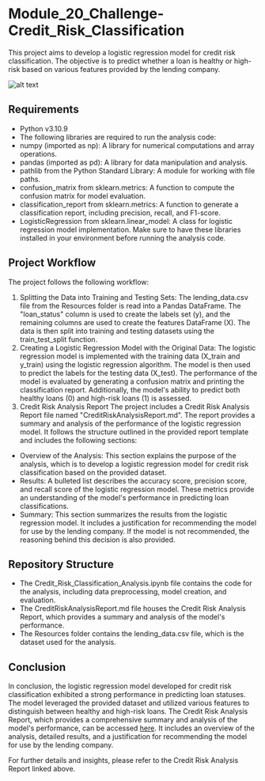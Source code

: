 # Module_20_Challenge-Credit_Risk_Classification
This project aims to develop a logistic regression model for credit risk classification. The objective is to predict whether a loan is healthy or high-risk based on various features provided by the lending company.

![alt text](https://www.investopedia.com/thmb/C_bFuBz5TbJphsxLFrlLx3S4zyM=/1500x0/filters:no_upscale():max_bytes(150000):strip_icc()/creditrisk-Final-18f65d6c12404b9cbccd5bb713b85ce4.jpg)

## Requirements
* Python v3.10.9
* The following libraries are required to run the analysis code:
* numpy (imported as np): A library for numerical computations and array operations.
* pandas (imported as pd): A library for data manipulation and analysis.
* pathlib from the Python Standard Library: A module for working with file paths.
* confusion_matrix from sklearn.metrics: A function to compute the confusion matrix for model evaluation.
* classification_report from sklearn.metrics: A function to generate a classification report, including precision, recall, and F1-score.
* LogisticRegression from sklearn.linear_model: A class for logistic regression model implementation.
Make sure to have these libraries installed in your environment before running the analysis code.


## Project Workflow
The project follows the following workflow:
1) Splitting the Data into Training and Testing Sets: The lending_data.csv file from the Resources folder is read into a Pandas DataFrame. The "loan_status" column is used to create the labels set (y), and the remaining columns are used to create the features DataFrame (X). The data is then split into training and testing datasets using the train_test_split function.
2) Creating a Logistic Regression Model with the Original Data: The logistic regression model is implemented with the training data (X_train and y_train) using the logistic regression algorithm. The model is then used to predict the labels for the testing data (X_test). The performance of the model is evaluated by generating a confusion matrix and printing the classification report. Additionally, the model's ability to predict both healthy loans (0) and high-risk loans (1) is assessed.
3) Credit Risk Analysis Report
The project includes a Credit Risk Analysis Report file named "CreditRiskAnalysisReport.md". The report provides a summary and analysis of the performance of the logistic regression model. It follows the structure outlined in the provided report template and includes the following sections:
* Overview of the Analysis: This section explains the purpose of the analysis, which is to develop a logistic regression model for credit risk classification based on the provided dataset.
* Results: A bulleted list describes the accuracy score, precision score, and recall score of the logistic regression model. These metrics provide an understanding of the model's performance in predicting loan classifications.
* Summary: This section summarizes the results from the logistic regression model. It includes a justification for recommending the model for use by the lending company. If the model is not recommended, the reasoning behind this decision is also provided.

## Repository Structure
* The Credit_Risk_Classification_Analysis.ipynb file contains the code for the analysis, including data preprocessing, model creation, and evaluation.
* The CreditRiskAnalysisReport.md file houses the Credit Risk Analysis Report, which provides a summary and analysis of the model's performance.
* The Resources folder contains the lending_data.csv file, which is the dataset used for the analysis.


## Conclusion
In conclusion, the logistic regression model developed for credit risk classification exhibited a strong performance in predicting loan statuses. The model leveraged the provided dataset and utilized various features to distinguish between healthy and high-risk loans. The Credit Risk Analysis Report, which provides a comprehensive summary and analysis of the model's performance, can be accessed [here](https://github.com/Akif23Hasan/Module_20_Challenge-Credit_Risk_Classification/blob/main/CreditRiskAnalysisReport.md). It includes an overview of the analysis, detailed results, and a justification for recommending the model for use by the lending company.

For further details and insights, please refer to the Credit Risk Analysis Report linked above.
